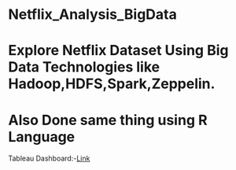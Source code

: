 # Netflix_Analysis_BigData

# Explore Netflix Dataset Using Big Data Technologies like Hadoop,HDFS,Spark,Zeppelin.

# Also Done same thing using R Language 

Tableau Dashboard:-[Link](https://public.tableau.com/app/profile/darshankumar.patel3977/viz/Netflix_Dashboard_17268683159420/Dashboard2)
